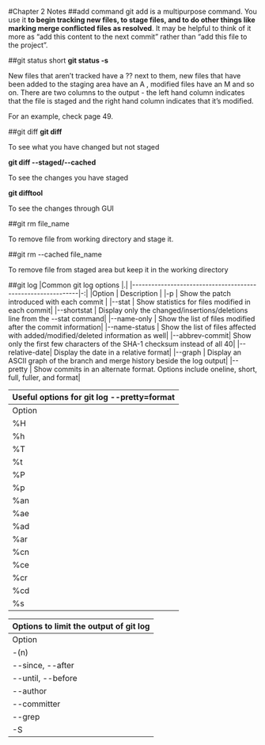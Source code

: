 #Chapter 2 Notes
##add command
git add is a multipurpose command. You use it **to begin
tracking new files, to stage files, and to do other things like marking merge conflicted files as resolved**. It may be helpful to think of it more as “add this content to the next commit” rather than “add this file to the project”.

##git status short
**git status -s**

New files that aren’t tracked have a ?? next to them, new files that have
been added to the staging area have an A , modified files have an M and so on.
There are two columns to the output - the left hand column indicates that the
file is staged and the right hand column indicates that it’s modified.

For an example, check page 49.

##git diff
**git diff**

To see what you have changed but not staged

**git diff --staged/--cached**

To see the changes you have staged

**git difftool**

To see the changes through GUI

##git rm file_name

To remove file from working directory and stage it.

##git rm --cached file_name

To remove file from staged area but keep it in the working directory

##git log
|Common git log options                                       |.|
|-------------------------------------------------------------|-:|
|Option         | Description                                   |
|-p             | Show the patch introduced with each commit    |
|--stat         | Show statistics for files modified in each commit|
|--shortstat    | Display only the changed/insertions/deletions line from the --stat command|
|--name-only    | Show the list of files modified after the commit information|
|--name-status  | Show the list of files affected with added/modified/deleted information as well|
|--abbrev-commit| Show only the first few characters of the SHA-1 checksum instead of all 40|
|--relative-date| Display the date in a relative format|
|--graph        | Display an ASCII graph of the branch and merge history beside the log output|
|--pretty       | Show commits in an alternate format. Options include oneline, short, full, fuller, and format|


|Useful options for git log --pretty=format        |
|--------------------------------------------------|
|Option      | Description of Output               |
|%H          | Commit hash                         |
|%h          | Abbreviated commit hash             |
|%T          | Tree hash                           |
|%t          | Abbreviated tree hash               |
|%P          | Parent hashes                       |
|%p          | Abbreviated parent hashes           |
|%an         | Author name                         |
|%ae         | Author email                        |
|%ad         | Author date                         |
|%ar         | Author date, relative               |
|%cn         | Committer name                      |
|%ce         | Committer email                     |
|%cr         | Committer date, relative            |
|%cd         | Committer date                      |
|%s          | Subject                             |


|Options to limit the output of git log                   |
|---------------------------------------------------------|
| Option           | Description                          |
| -(n)             | Show only the last n commits.        |
| --since, --after | Limit the commits to those made after the specified date |
| --until, --before| Limit the commits to those made before the specified date |
| --author         | Only show commits in which the author entry matches the specified string |
| --committer      | Only show commits in which the committer entry matches the specified string |
| --grep           | Only show commits with a commit message containing the string |
| -S               | Only show commit adding or removing code mathcing the string |
